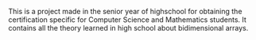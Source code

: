 This is a project made in the senior year of highschool for obtaining the certification specific for Computer Science and Mathematics students. It contains all the theory learned in high school about bidimensional arrays.
